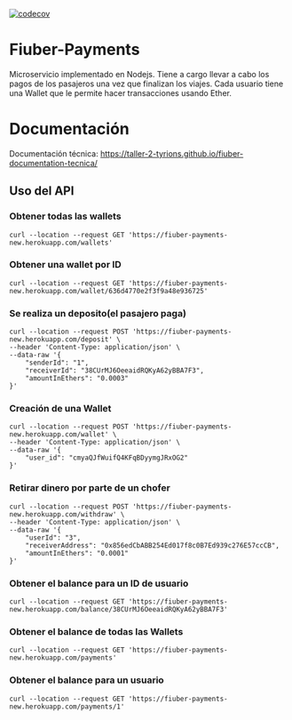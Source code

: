 [![codecov](https://codecov.io/gh/Taller-2-Tyrions/fiuber-payments/branch/main/graph/badge.svg?token=pqpC5Y9JiG)](https://codecov.io/gh/Taller-2-Tyrions/fiuber-payments)

# Fiuber-Payments

Microservicio implementado en Nodejs. Tiene a cargo llevar a cabo los pagos de los pasajeros una vez que finalizan los viajes.
Cada usuario tiene una Wallet que le permite hacer transacciones usando Ether.

# Documentación
Documentación técnica: https://taller-2-tyrions.github.io/fiuber-documentation-tecnica/

## Uso del API

### Obtener todas las wallets
```
curl --location --request GET 'https://fiuber-payments-new.herokuapp.com/wallets'
```

### Obtener una wallet por ID
```
curl --location --request GET 'https://fiuber-payments-new.herokuapp.com/wallet/636d4770e2f3f9a48e936725'
```

### Se realiza un deposito(el pasajero paga)
```
curl --location --request POST 'https://fiuber-payments-new.herokuapp.com/deposit' \
--header 'Content-Type: application/json' \
--data-raw '{
    "senderId": "1",
    "receiverId": "38CUrMJ6OeeaidRQKyA62yBBA7F3",
    "amountInEthers": "0.0003"
}'
```

### Creación de una Wallet
```
curl --location --request POST 'https://fiuber-payments-new.herokuapp.com/wallet' \
--header 'Content-Type: application/json' \
--data-raw '{
    "user_id": "cmyaQJfWuifQ4KFqBDyymgJRxOG2"
}'
```

### Retirar dinero por parte de un chofer
```
curl --location --request POST 'https://fiuber-payments-new.herokuapp.com/withdraw' \
--header 'Content-Type: application/json' \
--data-raw '{
    "userId": "3",
    "receiverAddress": "0x856edCbABB254Ed017f8c0B7Ed939c276E57ccCB",
    "amountInEthers": "0.0001"
}'
```

### Obtener el balance para un ID de usuario
```
curl --location --request GET 'https://fiuber-payments-new.herokuapp.com/balance/38CUrMJ6OeeaidRQKyA62yBBA7F3'
```

### Obtener el balance de todas las Wallets
```
curl --location --request GET 'https://fiuber-payments-new.herokuapp.com/payments'
```

### Obtener el balance para un usuario
```
curl --location --request GET 'https://fiuber-payments-new.herokuapp.com/payments/1'
```
